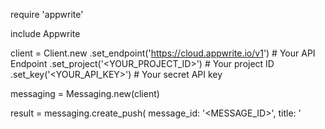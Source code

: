 require 'appwrite'

include Appwrite

client = Client.new
    .set_endpoint('https://cloud.appwrite.io/v1') # Your API Endpoint
    .set_project('&lt;YOUR_PROJECT_ID&gt;') # Your project ID
    .set_key('&lt;YOUR_API_KEY&gt;') # Your secret API key

messaging = Messaging.new(client)

result = messaging.create_push(
    message_id: '<MESSAGE_ID>',
    title: '<TITLE>',
    body: '<BODY>',
    topics: [], # optional
    users: [], # optional
    targets: [], # optional
    data: {}, # optional
    action: '<ACTION>', # optional
    image: '[ID1:ID2]', # optional
    icon: '<ICON>', # optional
    sound: '<SOUND>', # optional
    color: '<COLOR>', # optional
    tag: '<TAG>', # optional
    badge: '<BADGE>', # optional
    draft: false, # optional
    scheduled_at: '' # optional
)
